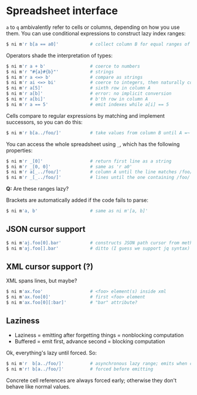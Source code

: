 # Spreadsheet interface
`a` to `q` ambivalently refer to cells or columns, depending on how you use
them. You can use conditional expressions to construct lazy index ranges:

```sh
$ ni m'r b[a == a0]'            # collect column B for equal ranges of A
```

Operators shade the interpretation of types:

```sh
$ ni m'r a + b'                 # coerce to numbers
$ ni m'r "#{a}#{b}"'            # strings
$ ni m'r a <=> b'               # compare as strings
$ ni m'r ai <=> bi'             # coerce to integers, then naturally compare
$ ni m'r a[5]'                  # sixth row in column A
$ ni m'r a[b]'                  # error: no implicit conversion
$ ni m'r a[bi]'                 # b'th row in column A
$ ni m'r a == 5'                # emit indexes while a[i] == 5
```

Cells compare to regular expressions by matching and implement successors, so
you can do this:

```sh
$ ni m'r b[a../foo/]'           # take values from column B until A =~ /foo/
```

You can access the whole spreadsheet using `_`, which has the following
properties:

```sh
$ ni m'r _[0]'                  # return first line as a string
$ ni m'r _[0, 0]'               # same as 'r a0'
$ ni m'r a[_../foo/]'           # column A until the line matches /foo/
$ ni m'r _[_../foo/]'           # lines until the one containing /foo/
```

**Q:** Are these ranges lazy?

Brackets are automatically added if the code fails to parse:

```sh
$ ni m'a, b'                    # same as ni m'[a, b]'
```

## JSON cursor support
```sh
$ ni m'aj.foo[0].bar'           # constructs JSON path cursor from methods
$ ni m'aj.foo[].bar'            # ditto (I guess we support jq syntax)
```

## XML cursor support (?)
XML spans lines, but maybe?

```sh
$ ni m'ax.foo'                  # <foo> element(s) inside xml
$ ni m'ax.foo[0]'               # first <foo> element
$ ni m'ax.foo[0][:bar]'         # "bar" attribute?
```

## Laziness
- Laziness = emitting after forgetting things = nonblocking computation
- Buffered = emit first, advance second = blocking computation

Ok, everything's lazy until forced. So:

```sh
$ ni m'r  b[a../foo/]'          # asynchronous lazy range; emits when complete
$ ni m'r! b[a../foo/]'          # forced before emitting
```

Concrete cell references are always forced early; otherwise they don't behave
like normal values.

